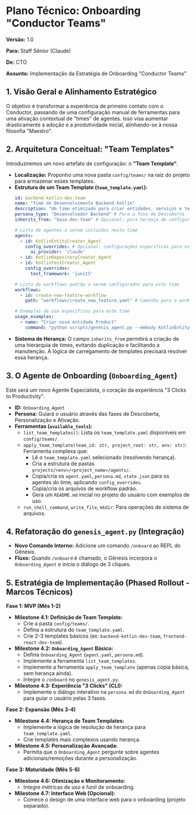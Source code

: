 # Plano Técnico: Onboarding "Conductor Teams"

**Versão:** 1.0

**Para:** Staff Sênior (Claude)

**De:** CTO

**Assunto:** Implementação da Estratégia de Onboarding "Conductor Teams"

## 1. Visão Geral e Alinhamento Estratégico

O objetivo é transformar a experiência de primeiro contato com o Conductor, passando de uma configuração manual de ferramentas para uma ativação contextual de "times" de agentes. Isso visa aumentar drasticamente a adoção e a produtividade inicial, alinhando-se à nossa filosofia "Maestro".

## 2. Arquitetura Conceitual: "Team Templates"

Introduziremos um novo artefato de configuração: o **"Team Template"**.

*   **Localização:** Proponho uma nova pasta `config/teams/` na raiz do projeto para armazenar esses templates.
*   **Estrutura de um Team Template (`team_template.yaml`):**
    ```yaml
    id: backend-kotlin-dev-team
    name: "Time de Desenvolvimento Backend Kotlin"
    description: "Um time otimizado para criar entidades, serviços e testes em Kotlin/Spring."
    persona_type: "Desenvolvedor Backend" # Para a fase de Descoberta
    inherits_from: "base-dev-team" # Opcional: para herança de configurações

    # Lista de agentes a serem incluídos neste time
    agents:
      - id: KotlinEntityCreator_Agent
        config_overrides: # Opcional: configurações específicas para este time
          ai_provider: 'claude'
      - id: KotlinRepositoryCreator_Agent
      - id: KotlinTestCreator_Agent
        config_overrides:
          test_framework: 'junit5'

    # Lista de workflows padrão a serem configurados para este time
    workflows:
      - id: create-new-feature-workflow
        path: "workflows/create_new_feature.yaml" # Caminho para o workflow

    # Exemplos de uso específicos para este time
    usage_examples:
      - name: "Criar nova entidade Product"
        command: "python scripts/genesis_agent.py --embody KotlinEntityCreator_Agent --project-root ./my-kotlin-project --repl"
    ```
*   **Sistema de Herança:** O campo `inherits_from` permitirá a criação de uma hierarquia de times, evitando duplicação e facilitando a manutenção. A lógica de carregamento de templates precisará resolver essa herança.

## 3. O Agente de Onboarding (`Onboarding_Agent`)

Este será um novo Agente Especialista, o coração da experiência "3 Clicks to Productivity".

*   **ID:** `Onboarding_Agent`
*   **Persona:** Guiará o usuário através das fases de Descoberta, Personalização e Ativação.
*   **Ferramentas (`available_tools`):**
    *   `list_team_templates()`: Lista os `team_template.yaml` disponíveis em `config/teams/`.
    *   `apply_team_template(team_id: str, project_root: str, env: str)`: Ferramenta complexa que:
        *   Lê o `team_template.yaml` selecionado (resolvendo herança).
        *   Cria a estrutura de pastas `projects/<env>/<project_name>/agents/`.
        *   Copia/cria os `agent.yaml`, `persona.md`, `state.json` para os agentes do time, aplicando `config_overrides`.
        *   Copia/cria os arquivos de workflow padrão.
        *   Gera um `README.md` inicial no projeto do usuário com exemplos de uso.
    *   `run_shell_command`, `write_file`, `mkdir`: Para operações de sistema de arquivos.

## 4. Refatoração do `genesis_agent.py` (Integração)

*   **Novo Comando Interno:** Adicione um comando `/onboard` ao REPL do Gênesis.
*   **Fluxo:** Quando `/onboard` é chamado, o Gênesis incorpora o `Onboarding_Agent` e inicia o diálogo de 3 cliques.

## 5. Estratégia de Implementação (Phased Rollout - Marcos Técnicos)

**Fase 1: MVP (Mês 1-2)**
*   **Milestone 4.1: Definição de Team Template:**
    *   Crie a pasta `config/teams/`.
    *   Defina a estrutura do `team_template.yaml`.
    *   Crie 2-3 templates básicos (ex: `backend-kotlin-dev-team`, `frontend-react-dev-team`).
*   **Milestone 4.2: `Onboarding_Agent` Básico:**
    *   Defina `Onboarding_Agent` (`agent.yaml`, `persona.md`).
    *   Implemente a ferramenta `list_team_templates`.
    *   Implemente a ferramenta `apply_team_template` (apenas cópia básica, sem herança ainda).
    *   Integre o `/onboard` no `genesis_agent.py`.
*   **Milestone 4.3: Experiência "3 Clicks" (CLI):**
    *   Implemente o diálogo interativo na `persona.md` do `Onboarding_Agent` para guiar o usuário pelas 3 fases.

**Fase 2: Expansão (Mês 3-4)**
*   **Milestone 4.4: Herança de Team Templates:**
    *   Implemente a lógica de resolução de herança para `team_template.yaml`.
    *   Crie templates mais complexos usando herança.
*   **Milestone 4.5: Personalização Avançada:**
    *   Permita que o `Onboarding_Agent` pergunte sobre agentes adicionais/remoções durante a personalização.

**Fase 3: Maturidade (Mês 5-6)**
*   **Milestone 4.6: Otimização e Monitoramento:**
    *   Integre métricas de uso e funil de onboarding.
*   **Milestone 4.7: Interface Web (Opcional):**
    *   Comece o design de uma interface web para o onboarding (projeto separado).
